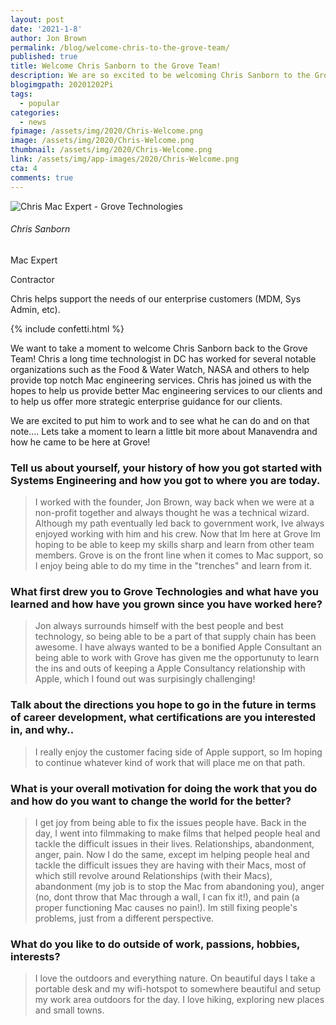 ```yaml
---
layout: post
date: '2021-1-8'
author: Jon Brown
permalink: /blog/welcome-chris-to-the-grove-team/
published: true
title: Welcome Chris Sanborn to the Grove Team!
description: We are so excited to be welcoming Chris Sanborn to the Grove Team!!
blogimgpath: 20201202Pi
tags:
  - popular
categories:
  - news
fpimage: /assets/img/2020/Chris-Welcome.png
image: /assets/img/2020/Chris-Welcome.png
thumbnail: /assets/img/2020/Chris-Welcome.png
link: /assets/img/app-images/2020/Chris-Welcome.png
cta: 4
comments: true
---
```

<div class="col-md-12 col-lg-12 mb-10">
<div class="card card-border border-success shadow-light-lg">
	<div class="card-body d-flex flex-column align-items-center">
		<div class="avatar avatar-xxl">
		  <img src="{{ site.site_cdn }}/assets/img/avatars/team/chris.jpg" alt="Chris Mac Expert - Grove Technologies" class="avatar-img rounded-circle">
		</div>
		<h6 class="bold font-l mt-2">Chris Sanborn</h6>
		<p class="small mt-0 accent text-uppercase">Mac Expert</p>
		<p class="small mt-0 accent text-uppercase"><span class="badge rounded-pill bg-success-soft"> <span>Contractor</span></span></p>
		<p class="text-center italic">Chris helps support the needs of our enterprise customers (MDM, Sys Admin, etc).</p>
		<canvas id="can"></canvas>
	</div>
</div>
</div>


{% include confetti.html %}

We want to take a moment to welcome Chris Sanborn back to the Grove Team! Chris a long time technologist in DC has worked for several notable organizations such as the Food & Water Watch, NASA and others to help provide top notch Mac engineering services. Chris has joined us with the hopes to help us provide better Mac engineering services to our clients and to help us offer more strategic enterprise guidance for our clients.  

We are excited to put him to work and to see what he can do and on that note.... Lets take a moment to learn a little bit more about Manavendra and how he came to be here at Grove!
					
### Tell us about yourself, your history of how you got started with Systems Engineering and how you got to where you are today.

> I worked with the founder, Jon Brown, way back when we were at a non-profit together and always thought he was a technical wizard.  Although my path eventually led back to government work, Ive always enjoyed working with him and his crew.  Now that Im here at Grove Im hoping to be able to keep my skills sharp and learn from other team members.  Grove is on the front line when it comes to Mac support, so I enjoy being able to do my time in the "trenches" and learn from it.  

### What first drew you to Grove Technologies and what have you learned and how have you grown since you have worked here?

> Jon always surrounds himself with the best people and best technology, so being able to be a part of that supply chain has been awesome.  I have always wanted to be a bonified Apple Consultant an being able to work with Grove has given me the opportunuty to learn the ins and outs of keeping a Apple Consultancy relationship with Apple, which I found out was surpisingly challenging!  

### Talk about the directions you hope to go in the future in terms of career development, what certifications are you interested in, and why..

> I really enjoy the customer facing side of Apple support, so Im hoping to continue whatever kind of work that will place me on that path.  

### What is your overall motivation for doing the work that you do and how do you want to change the world for the better?

> I get joy from being able to fix the issues people have.  Back in the day, I went into filmmaking to make films that helped people heal and tackle the difficult issues in their lives.  Relationships, abandonment, anger, pain.  Now I do the same, except im helping people heal and tackle the difficult issues they are having with their Macs, most of which still revolve around Relationships (with their Macs), abandonment (my job is to stop the Mac from abandoning you), anger (no, dont throw that Mac through a wall, I can fix it!), and pain (a proper functioning Mac causes no pain!).   Im still fixing people's problems, just from a different perspective.   

### What do you like to do outside of work, passions, hobbies, interests?

> I love the outdoors and everything nature.  On beautiful days I take a portable desk and my wifi-hotspot to somewhere beautiful and setup my work area outdoors for the day.  I love hiking, exploring new places and small towns.   

